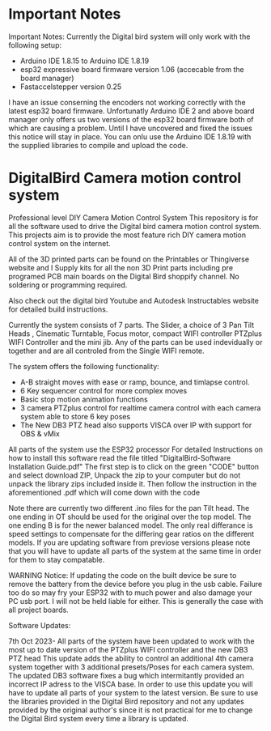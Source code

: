 # Important Notes

Important Notes: Currently the Digital bird system will only work with the following setup:

* Arduino IDE 1.8.15  to Arduino IDE 1.8.19
* esp32 expressive board firmware version 1.06 (accecable from the board manager)
* Fastaccelstepper version 0.25

I have an issue conserning the encoders not working correctly with the latest esp32 board firmware. Unfortunatly Arduino IDE 2 and above board manager only offers
us two versions of the esp32 board firmware both of which are causing a problem. Until I have uncovered and fixed the issues this notice will stay in place. You can onlu use the Arduino IDE 1.8.19
with the supplied libraries to compile and upload the code.


# DigitalBird Camera motion control system


Professional level DIY Camera Motion Control System
This repository is for all the software used to drive the Digital bird camera motion control system.
This projects aim is to provide the most feature rich DIY camera motion control system on the internet.

All of the 3D printed parts can be found on the Printables or Thingiverse website and I Supply kits for all the non 3D Print parts
including pre programed PCB main boards on the Digital Bird shoppify channel. No soldering or programming required.

Also check out the digital bird Youtube and Autodesk Instructables website for detailed build instructions.

Currently the system consists of 7 parts. The Slider, a choice of 3 Pan Tilt Heads , Cinematic Turntable, Focus motor, compact WIFI controller
PTZplus WIFI Controller and the mini jib. Any of the parts can be used indevidually or together and are all controled from the Single WIFI remote.

The system offers the following functionality:
* A-B straight moves with ease or ramp, bounce, and timlapse control.
* 6 Key sequencer control for more complex moves
* Basic stop motion animation functions
* 3 camera PTZplus control for realtime camera control with each camera system able to store 6 key poses
* The New DB3 PTZ head also supports VISCA over IP with support for OBS & vMix


All parts of the system use the ESP32 processor
For detailed Instructions on how to install this software read the file titled "DigitalBird-Software Installation Guide.pdf"
The first step is to click on the green "CODE" button and select download ZIP, Unpack the zip to your computer but do not unpack the library zips included inside it.
Then follow the instruction in the aforementioned .pdf which will come down with the code

Note there are currently two different .ino files for the pan Tilt head. The one ending in OT should be used for the original over the top model. The one ending B is for the newer balanced model. The only real differance is speed settings to compensate for the differing gear ratios on the different models.
If you are updating software from previose versions please note that you will have to update all parts of the system at the same time in order for them to stay compatable.

WARNING Notice:
If updating the code on the built device be sure to remove the battery from the device before you plug in the usb cable.
Failure too do so may fry your ESP32 with to much power and also damage your PC usb port.
I will not be held liable for either. This is generally the case with all project boards.

Software Updates:

7th Oct 2023- All parts of the system have been updated to work with the most up to date version of the PTZplus WIFI controller and the new DB3 PTZ head
This update adds the ability to control an additional 4th camera system together with 3 additional presets/Poses for each camera system. The updated DB3 software fixes a bug
which intermitantly provided an incorrect IP adress to the VISCA base. In order to use this update you will have to update all parts of your system to the latest version.
Be sure to use the libraries provided in the Digital Bird repository and not any updates provided by the original author's since it is not practical for me to change the Digital Bird system
every time a library is updated.


                                  


